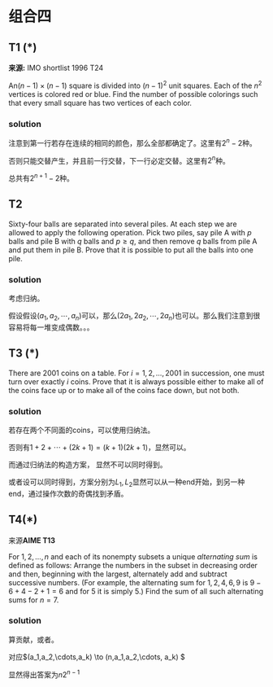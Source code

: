 # 组合四

## T1 (*)

**来源:** IMO shortlist 1996 T24

 An$(n-1) \times (n-1)$ square is divided into $(n-1)^2$ unit squares. Each of the $n^2$ vertices is colored red or blue. Find the number of possible colorings such that every small square has two vertices of each color.

### solution

注意到第一行若存在连续的相同的颜色，那么全部都确定了。这里有$2^{n}-2$种。

否则只能交替产生，并且前一行交替，下一行必定交替。这里有$2^{n}$种。

总共有$2^{n+1}-2$种。

## T2

Sixty-four balls are separated into several piles. At each step we are allowed to apply the following operation. Pick two piles, say pile A with $p$ balls and pile B with $q$ balls and $p \geq q$, and then remove $q$ balls from pile A and put them in pile B. Prove that it is possible to put all the balls into one pile.

### solution

考虑归纳。

假设假设$(a_1,a_2,\cdots,a_n)$可以，那么$(2a_1,2a_2,\cdots ,2a_n)$也可以。那么我们注意到很容易将每一堆变成偶数。。。

## T3 (*)

There are 2001 coins on a table. For $i = 1, 2, \dots, 2001$ in succession, one must turn over exactly $i$ coins. Prove that it is always possible either to make all of the coins face up or to make all of the coins face down, but not both.

### solution

若存在两个不同面的coins，可以使用归纳法。

否则有$1+2+\cdots +(2k+1)=(k+1)(2k+1)$，显然可以。

而通过归纳法的构造方案， 显然不可以同时得到。

或者设可以同时得到，方案分别为$L_1,L_2$显然可以从一种end开始，到另一种end，通过操作次数的奇偶找到矛盾。



## T4(*)

来源**AIME T13**

For ${1, 2, \dots, n}$ and each of its nonempty subsets a unique *alternating sum* is defined as follows: Arrange the numbers in the subset in decreasing order and then, beginning with the largest, alternately add and subtract successive numbers. (For example, the alternating sum for ${1, 2, 4, 6, 9}$ is $9-6+4-2+1=6$ and for ${5}$ it is simply 5.) Find the sum of all such alternating sums for $n = 7$.

### solution

算贡献，或者。

对应$(a_1,a_2,\cdots,a_k) \to (n,a_1,a_2,\cdots, a_k) $

显然得出答案为$n2^{n-1}$



